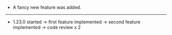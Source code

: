 * A fancy new feature was added.
---
* 1.23.0 started -> first feature implemented
                 -> second feature implemented -> code review x 2
